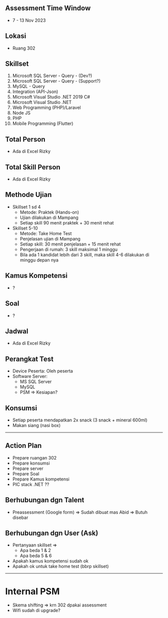 ## Assessment Time Window
- 7 - 13 Nov 2023

## Lokasi
- Ruang 302

## Skillset
1. Microsoft SQL Server - Query - (Dev?)
2. Microsoft SQL Server - Query - (Support?)
3. MySQL - Query
4. Integration (API-Json)
5. Microsoft Visual Studio .NET 2019 C#
6. Microsoft Visual Studio .NET
7. Web Programming (PHP)/Laravel
8. Node JS
9. PHP
10. Mobile Programming (Flutter)

## Total Person
- Ada di Excel Rizky

## Total Skill Person
- Ada di Excel Rizky

## Methode Ujian
- Skillset 1 sd 4
	- Metode: Praktek (Hands-on)
	- Ujian dilakukan di Mampang
	- Setiap skill 90 menit praktek + 30 menit rehat
- Skillset 5-10
	- Metode: Take Home Test
	- Penjelasan ujian di Mampang
	- Setiap skill: 30 menit penjelasan + 15 menit rehat
	- Pengerjaan di rumah: 3 skill maksimal 1 minggu
	- Bila ada 1 kandidat lebih dari 3 skill, maka skill 4-6 dilakukan di minggu depan nya

## Kamus Kompetensi
- ?

## Soal
- ?

## Jadwal
- Ada di Excel Rizky

## Perangkat Test
- Device Peserta: Oleh peserta
- Software Server:
	- MS SQL Server
	- MySQL
	- PSM => Kesiapan?

## Konsumsi
- Setiap peserta mendapatkan 2x snack (3 snack + mineral 600ml)
- Makan siang (nasi box)

---

## Action Plan
- Prepare ruangan 302
- Prepare konsumsi
- Prepare server
- Prepare Soal
- Prepare Kamus kompetensi
- PIC stack .NET ??

## Berhubungan dgn Talent
- Preassessment (Google form) => Sudah dibuat mas Abid => Butuh disebar

## Berhubungan dgn User (Ask)
- Pertanyaan skillset => 
	- Apa beda 1 & 2
	- Apa beda 5 & 6
- Apakah kamus kompetensi sudah ok
- Apakah ok untuk take home test (bbrp skillset)

----
# Internal PSM
- Skema shifting => krn 302 dpakai assessment
- Wifi sudah di upgrade?